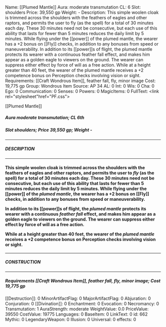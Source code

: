 Name: [[Plumed Mantle]]
Aura: moderate transmutation
CL: 6
Slot: shoulders
Price: 39,550 gp
Weight: -
Description: This simple woolen cloak is trimmed across the shoulders with the feathers of eagles and other raptors, and permits the user to fly (as the spell) for a total of 30 minutes each day. These 30 minutes need not be consecutive, but each use of this ability that lasts for fewer than 5 minutes reduces the daily limit by 5 minutes. While flying under the [[power]] of the plumed mantle, the wearer has a +2 bonus on [[Fly]] checks, in addition to any bonuses from speed or maneuverability. In addition to its [[power]]s of flight, the plumed mantle protects its wearer with a continuous feather fall effect, and makes him appear as a golden eagle to viewers on the ground. The wearer can suppress either effect by force of will as a free action. While at a height greater than 40 feet, the wearer of the plumed mantle receives a +2 competence bonus on Perception checks involving vision or sight.
Requirements: [[Craft Wondrous Item]], feather fall, fly, minor image
Cost: 19,775 gp
Group: Wondrous Item
Source: AP 34
AL: 0
Int: 0
Wis: 0
Cha: 0
Ego: 0
Communication: 0
Senses: 0
Powers: 0
MagicItems: 0
FullText: <link rel="stylesheet"href="PF.css"><div class="heading"><p class="alignleft">[[Plumed Mantle]]</p><div style="clear: both;"></div></div><div><h5><b>Aura </b>moderate transmutation; <b>CL </b>6th</h5><h5><b>Slot </b>shoulders; <b>Price </b>39,550 gp; <b>Weight </b>-</h5></div><hr/><div><h5><b>DESCRIPTION</b></h5></div><hr/><div><h4><p>This simple woolen cloak is trimmed across the shoulders with the feathers of eagles and other raptors, and permits the user to <i>fly</i> (as the spell) for a total of 30 minutes each day. These 30 minutes need not be consecutive, but each use of this ability that lasts for fewer than 5 minutes reduces the daily limit by 5 minutes. While flying under the [[power]] of the <i>plumed mantle</i>, the wearer has a +2 bonus on [[Fly]] checks, in addition to any bonuses from speed or maneuverability.</p><p>In addition to its [[power]]s of flight, the <i>plumed mantle</i> protects its wearer with a continuous <i>feather fall</i> effect, and makes him appear as a golden eagle to viewers on the ground. The wearer can suppress either effect by force of will as a free action.</p><p>While at a height greater than 40 feet, the wearer of the <i>plumed mantle</i> receives a +2 competence bonus on Perception checks involving vision or sight.</p></h4></div><hr/><div><h5><b>CONSTRUCTION</b></h5></div><hr/><div><h5><b>Requirements </b>[[Craft Wondrous Item]], <i>feather fall</i>, <i>fly</i>, <i>minor image</i>; <b>Cost </b>19,775 gp</h5></div>
[[Destruction]]: 0
MinorArtifactFlag: 0
MajorArtifactFlag: 0
Abjuration: 0
Conjuration: 0
[[Divination]]: 0
Enchantment: 0
Evocation: 0
Necromancy: 0
Transmutation: 1
AuraStrength: moderate
WeightValue: 0.0
PriceValue: 39550
CostValue: 19775
Languages: 0
BaseItem: 0
LinkText: 0
id: 662
Mythic: 0
LegendaryWeapon: 0
Illusion: 0
Universal: 0
effects: 0
